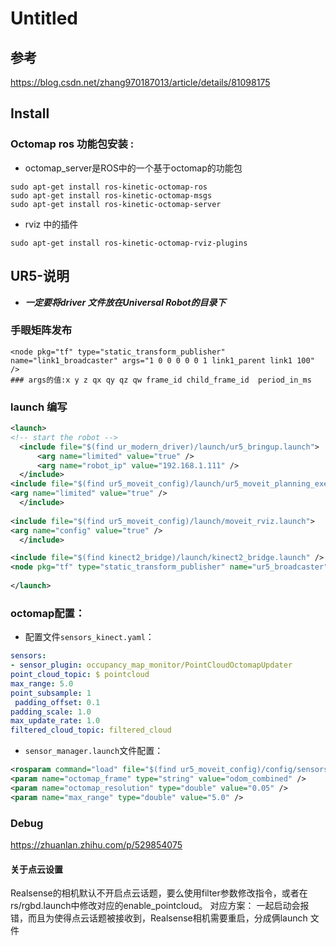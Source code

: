 # Untitled

## 参考
https://blog.csdn.net/zhang970187013/article/details/81098175
## Install
### Octomap ros 功能包安装 :
- octomap_server是ROS中的一个基于octomap的功能包
```
sudo apt-get install ros-kinetic-octomap-ros 
sudo apt-get install ros-kinetic-octomap-msgs
sudo apt-get install ros-kinetic-octomap-server
```

- rviz 中的插件
```
sudo apt-get install ros-kinetic-octomap-rviz-plugins
```
## UR5-说明
- ***一定要将driver 文件放在Universal Robot的目录下***
### 手眼矩阵发布
```shell
<node pkg="tf" type="static_transform_publisher" name="link1_broadcaster" args="1 0 0 0 0 0 1 link1_parent link1 100" />  
### args的值:x y z qx qy qz qw frame_id child_frame_id  period_in_ms
```
### launch 编写

```xml
<launch>
<!-- start the robot -->
  <include file="$(find ur_modern_driver)/launch/ur5_bringup.launch">
      <arg name="limited" value="true" />
      <arg name="robot_ip" value="192.168.1.111" />
  </include>
<include file="$(find ur5_moveit_config)/launch/ur5_moveit_planning_execution.launch">
<arg name="limited" value="true" />
  </include>
 
<include file="$(find ur5_moveit_config)/launch/moveit_rviz.launch">
<arg name="config" value="true" />
  </include>

<include file="$(find kinect2_bridge)/launch/kinect2_bridge.launch" />
<node pkg="tf" type="static_transform_publisher" name="ur5_broadcaster" args="" />
 
</launch>
```
### octomap配置：
- 配置文件`sensors_kinect.yaml`：
```yaml
sensors:  
- sensor_plugin: occupancy_map_monitor/PointCloudOctomapUpdater    
point_cloud_topic: $ pointcloud    
max_range: 5.0    
point_subsample: 1   
 padding_offset: 0.1    
padding_scale: 1.0    
max_update_rate: 1.0    
filtered_cloud_topic: filtered_cloud
```
- `sensor_manager.launch`文件配置：
```xml
<rosparam command="load" file="$(find ur5_moveit_config)/config/sensors_kinect.yaml" />  
<param name="octomap_frame" type="string" value="odom_combined" />  
<param name="octomap_resolution" type="double" value="0.05" />  
<param name="max_range" type="double" value="5.0" />
```
### Debug
https://zhuanlan.zhihu.com/p/529854075

#### 关于点云设置

Realsense的相机默认不开启点云话题，要么使用filter参数修改指令，或者在rs/rgbd.launch中修改对应的enable_pointcloud。
对应方案：
一起启动会报错，而且为使得点云话题被接收到，Realsense相机需要重启，分成俩launch 文件




